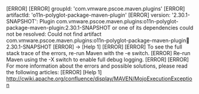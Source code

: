[ERROR] 
[ERROR] groupId: 'com.vmware.pscoe.maven.plugins'
[ERROR] artifactId: 'o11n-polyglot-package-maven-plugin'
[ERROR] version: '2.30.1-SNAPSHOT': Plugin com.vmware.pscoe.maven.plugins:o11n-polyglot-package-maven-plugin:2.30.1-SNAPSHOT or one of its dependencies could not be resolved: Could not find artifact com.vmware.pscoe.maven.plugins:o11n-polyglot-package-maven-plugin:jar:2.30.1-SNAPSHOT
[ERROR] -> [Help 1]
[ERROR] 
[ERROR] To see the full stack trace of the errors, re-run Maven with the -e switch.
[ERROR] Re-run Maven using the -X switch to enable full debug logging.
[ERROR] 
[ERROR] For more information about the errors and possible solutions, please read the following articles:
[ERROR] [Help 1] http://cwiki.apache.org/confluence/display/MAVEN/MojoExecutionException
